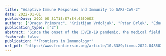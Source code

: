 ```yaml
---
title: "Adaptive Immune Responses and Immunity to SARS-CoV-2"
date: 2022-01-01
publishDate: 2022-05-31T15:57:54.636905Z
authors: ["Dragan Primorac", "Kristijan Vrdoljak", "Petar Brlek", "Eduard Pavelić", "Vilim Molnar", "Vid Matišić", "Ivana Erceg Ivkošić", "Marijo Parčina"]
publication_types: ["2"]
abstract: "Since the onset of the COVID-19 pandemic, the medical field has been forced to apply the basic knowledge of immunology with the most up-to-date SARS-CoV-2 findings and translate it to the population of the whole world in record time. Following the infection with the viral antigen, adaptive immune responses are activated mainly by viral particle encounters with the antigen-presenting cells or B cell receptors, which induce further biological interactions to defend the host against the virus. After the infection has been warded off, the immunological memory is developed. The SARS-CoV cellular immunity has been shown to persist even 17 years after the infection, despite the undetectable humoral component. Similar has been demonstrated for the SARS-CoV-2 T cell memory in a shorter period by assessing interferon-gamma levels when heparinized blood is stimulated with the virus-specific peptides. T cells also play an irreplaceable part in a humoral immune reaction as the backbone of a cellular immune response. They both provide the signals for B cell activation and the maturation, competence, and memory of the humoral response. B cell production of IgA was shown to be of significant influence in mediating mucosal immunity as the first part of the defense mechanism and in the development of nasal vaccines. Here, we interpret the recent SARS-CoV-2 available research, which encompasses the significance and the current understanding of adaptive immune activity, and compare it among naive, exposed, and vaccinated blood donors. Our recent data showed that those who recovered from COVID-19 and those who are vaccinated with EMA-approved vaccines had a long-lasting cellular immunity. Additionally, we analyze the humoral responses in immunocompromised patients and memory mediated by cellular immunity and the impact of clonality in the SARS-CoV-2 pandemic regarding breakthrough infections and variants of concern, both B.1.617.2 (Delta) and B.1.1.529 (Omicron) variants."
featured: false
publication: "*Frontiers in Immunology*"
url_pdf: "https://www.frontiersin.org/article/10.3389/fimmu.2022.848582"
---
```


